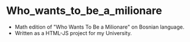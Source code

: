 # Who_wants_to_be_a_milionare
- Math edition of "Who Wants To Be a Milionare" on Bosnian language.
- Written as a HTML-JS project for my University.
